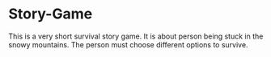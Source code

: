 # Story-Game
This is a very short survival story game. It is about person being stuck in the snowy mountains. The person must choose different options to survive.
